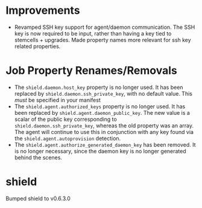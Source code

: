 # Improvements

- Revamped SSH key support for agent/daemon communication.
  The SSH key is now required to be input, rather than having
  a key tied to stemcells + upgrades. Made property names more
  relevant for ssh key related properties.

# Job Property Renames/Removals

- The `shield.daemon.host_key` property is no longer used. It has
  been replaced by `shield.daemon.ssh_private_key`, with no default
  value. This *must* be specified in your manifest
- The `shield.agent.authorized_keys` property is no longer used. It
  has been replaced by `shield.agent.daemon_public_key`. The new value
  is a scalar of the public key corresponding to `shield.daemon.ssh_private_key`,
  whereas the old property was an array. The agent will continue to use this
  in conjunction with any key found via the `shield.agent.autoprovision`
  detection.
- The `shield.agent.authorize_generated_daemon_key` has been removed. It is no longer
  necessary, since the daemon key is no longer generated behind the scenes.

# shield
Bumped shield to v0.6.3.0
